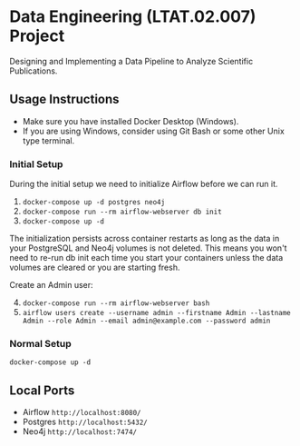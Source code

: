 # Data Engineering (LTAT.02.007) Project 
Designing and Implementing a Data Pipeline to Analyze Scientific Publications.

## Usage Instructions
- Make sure you have installed Docker Desktop (Windows).
- If you are using Windows, consider using Git Bash or some other Unix type terminal.

### Initial Setup
During the initial setup we need to initialize Airflow before we can run it.

1. `docker-compose up -d postgres neo4j`
2. `docker-compose run --rm airflow-webserver db init`
3. `docker-compose up -d`

The initialization persists across container restarts as long as the data in your PostgreSQL and Neo4j volumes is not deleted. This means you won't need to re-run db init each time you start your containers unless the data volumes are cleared or you are starting fresh.

Create an Admin user:

4. `docker-compose run --rm airflow-webserver bash`
5. `airflow users create --username admin --firstname Admin --lastname Admin --role Admin --email admin@example.com --password admin`

### Normal Setup
`docker-compose up -d`

## Local Ports
- Airflow `http://localhost:8080/`
- Postgres `http://localhost:5432/`
- Neo4j `http://localhost:7474/`